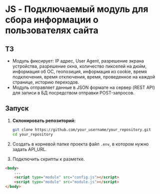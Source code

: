 # JS - Подключаемый модуль для сбора информации о пользователях сайта

## ТЗ

* Модуль фиксирует: IP адрес, User Agent, разрешение экрана устройства, разрешение окна, количество пикселей на дюйм, информация об ОС, геопозиция, информация из cookie, время подключения, время отключения, время, проведенное на каждой странице, историю переходов.
* Модуль отправляет данные в JSON формате на сервер (REST API) для записи в БД посредством отправки POST-запросов.


## Запуск

1. **Склонировать репозиторий:**

   ```bash
   git clone https://github.com/your_username/your_repository.git
   cd your_repository

2. Создать в корневой папке проекта файл `.env`, в котором нужно задать 
API_URL.

3. Подключить скрипты к разметке.
```html
<body>
    ...
    <script type="module" src="config.js"></script>
    <script type="module" src="module.js"></script>
</body>
```
